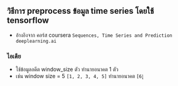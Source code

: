 ## วิธีการ preprocess ข้อมูล time series โดยใช้ tensorflow

- อ้างอิงจาก คอร์ส coursera `Sequences, Time Series and Prediction deeplearning.ai`

### ไอเดีย

- ใช้ข้อมูลอดีต window_size ตัว ทำนายอนาคต 1 ตัว
- เช่น window size = 5 `[1, 2, 3, 4, 5]` ทำนายอนาคต `[6]ุ`

